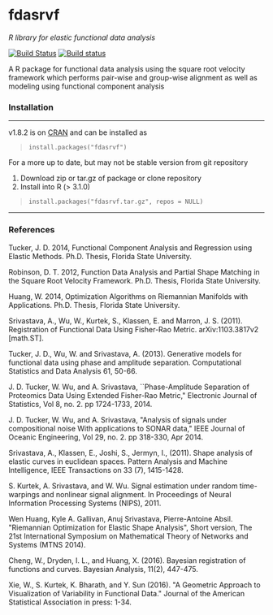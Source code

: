 fdasrvf
=======
*R library for elastic functional data analysis*

[![Build Status](https://img.shields.io/travis/jdtuck/fdasrvf_R.svg?style=flat-square&label=linux)](https://travis-ci.org/jdtuck/fdasrvf_R)
[![Build status](https://img.shields.io/appveyor/ci/jdtuck/fdasrvf-r.svg?style=flat-square&label=windows)](https://ci.appveyor.com/project/jdtuck/fdasrvf-r/branch/master)

A R package for functional data analysis using the square root
velocity framework which performs pair-wise and group-wise
alignment as well as modeling using functional component
analysis

### Installation
------------------------------------------------------------------------------
v1.8.2 is on [CRAN](https://cran.r-project.org/package=fdasrvf)
and can be installed as
> `install.packages("fdasrvf")`


For a more up to date, but may not be stable version from git repository

1. Download zip or tar.gz of package or clone repository
2. Install into R (> 3.1.0)

> `install.packages("fdasrvf.tar.gz", repos = NULL)`

------------------------------------------------------------------------------

### References
Tucker, J. D. 2014, Functional Component Analysis and Regression using Elastic
Methods. Ph.D. Thesis, Florida State University.

Robinson, D. T. 2012, Function Data Analysis and Partial Shape Matching in the
Square Root Velocity Framework. Ph.D. Thesis, Florida State University.

Huang, W. 2014, Optimization Algorithms on Riemannian Manifolds with
Applications. Ph.D. Thesis, Florida State University.

Srivastava, A., Wu, W., Kurtek, S., Klassen, E. and Marron, J. S. (2011).
Registration of Functional Data Using Fisher-Rao Metric. arXiv:1103.3817v2
[math.ST].

Tucker, J. D., Wu, W. and Srivastava, A. (2013). Generative models for
functional data using phase and amplitude separation. Computational Statistics
and Data Analysis 61, 50-66.

J. D. Tucker, W. Wu, and A. Srivastava, ``Phase-Amplitude Separation of
Proteomics Data Using Extended Fisher-Rao Metric," Electronic Journal of
Statistics, Vol 8, no. 2. pp 1724-1733, 2014.

J. D. Tucker, W. Wu, and A. Srivastava, "Analysis of signals under compositional
noise With applications to SONAR data," IEEE Journal of Oceanic Engineering, Vol
29, no. 2. pp 318-330, Apr 2014.

Srivastava, A., Klassen, E., Joshi, S., Jermyn, I., (2011). Shape analysis of
elastic curves in euclidean spaces. Pattern Analysis and Machine Intelligence,
IEEE Transactions on 33 (7), 1415-1428.

S. Kurtek, A. Srivastava, and W. Wu. Signal estimation under random
time-warpings and nonlinear signal alignment. In Proceedings of Neural
Information Processing Systems (NIPS), 2011.

Wen Huang, Kyle A. Gallivan, Anuj Srivastava, Pierre-Antoine Absil. "Riemannian
Optimization for Elastic Shape Analysis", Short version, The 21st International
Symposium on Mathematical Theory of Networks and Systems (MTNS 2014).

Cheng, W., Dryden, I. L., and Huang, X. (2016). Bayesian registration of functions
and curves. Bayesian Analysis, 11(2), 447-475.

Xie, W., S. Kurtek, K. Bharath, and Y. Sun  (2016). "A Geometric Approach to Visualization of Variability in Functional Data." Journal of the American Statistical Association in press: 1-34.
